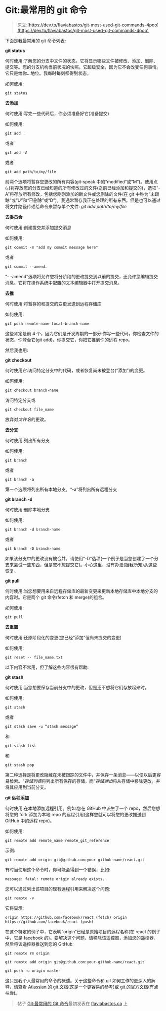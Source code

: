 # Git:最常用的 git 命令

> 原文:[https://dev.to/flaviabastos/git-most-used-git-commands-4poo](https://dev.to/flaviabastos/git-most-used-git-commands-4poo)

下面是我最常用的 git 命令列表:

**git status**

何时使用:了解您的分支中文件的状态。它将显示哪些文件被修改、添加、删除、提交等。您的分支机构当前状况的快照。它超级安全，因为它不会改变任何事情。它只是给你…地位。我每时每刻都得到状态。

如何使用:

```
git status 
```

**去添加**

何时使用:写完一些代码后，你必须准备好它(准备提交)

如何使用:

```
git add . 
```

或者

```
git add -A 
```

或者

```
git add path/to/my/file 
```

前两个选项将暂存您更改的所有内容(git-speak 中的“modified”或“M”)。使用点(。)将存放您的分支已经知道的所有修改过的文件(之前已经添加和提交的)，选项“-A”将存放所有修改，包括您刚刚添加的新文件或您删除的文件(在 git 中称为“未跟踪”或“U”和“已删除”或“D”)。我通常暂存我正在处理的所有东西，但是也可以通过将文件路径传递给命令来暂存单个文件: *git add path/to/my/file*

**去委员会**

何时使用:创建提交并添加提交消息

如何使用:

```
git commit -m "add my commit message here" 
```

或者

```
git commit --amend. 
```

“- -amend”选项将允许您将分阶段的更改提交到以前的提交，还允许您编辑提交消息。它将在操作系统中配置的文本编辑器中打开提交消息。

**去推**

何时使用:将暂存的和提交的变更发送到远程存储库

如何使用:

```
git push remote-name local-branch-name 
```

这些肯定是前 4 个，因为它们是开发周期的一部分:你写一些代码，你检查文件的状态，你登台它(git add)，你提交它，你把它推到你的远程 repo。

然后我也用:

**git checkout**

何时使用它:访问特定分支中的代码，或者恢复尚未被登台(“添加”)的变更。

如何使用:

```
git checkout branch-name 
```

访问特定分支或

```
git checkout file_name 
```

放弃对*文件名*的更改。

**去分支**

何时使用:列出所有分支

如何使用:

```
git branch 
```

或者

```
git branch -a 
```

第一个选项将列出所有本地分支，“-a”将列出所有远程分支

**git branch -d**

何时使用:删除本地分支

如何使用:

```
git branch -d branch-name 
```

或者

```
git branch -D branch-name 
```

如果该分支中的更改没有被合并，请使用“-D”选项(一个例子是当您创建了一个分支来尝试一些东西，但是您不想提交它)。小心这里，没有办法(据我所知)从这些恢复。

**git pull**

何时使用:当您想要用来自远程存储库的最新变更来更新本地存储库中本地分支的内容时。它是两个 git 命令(fetch 和 merge)的组合。

如何使用:

```
git pull 
```

**去重置**

何时使用:还原阶段化的变更(您已经“添加”但尚未提交的变更)

如何使用:

```
git reset -- file_name.txt 
```

以下内容不常用，但了解这些内容很有帮助:

**git stash**

何时使用:当您想要保存当前分支中的更改，但是还不想将它们存放起来时。

如何使用:

```
git stash 
```

或者

```
git stash save -u “stash message” 
```

和

```
git stash list 
```

和

```
git stash pop 
```

第二种选择是将更改隐藏在未被跟踪的文件中，并保存一条消息——以便以后更容易检索。“*存储列表*将列出所有保存的存储，而“*存储弹出*将从存储中移除更改，并将其应用到当前分支。

**git 远程添加**

何时使用:在本地添加远程引用。例如:您在 GitHub 中派生了一个 repo，然后您想将您的 fork 添加为本地 repo 的远程引用(这样您就可以将您的更改推送到 GitHub 中的远程 repo)。

如何使用:

```
git remote add remote_name remote_git_reference 
```

示例:

```
git remote add origin git@github.com:your-github-name/react.git 
```

有时当使用这个命令时，你可能会得到一个错误，比如:

```
message: fatal: remote origin already exists. 
```

您可以通过列出该项目的现有远程引用来解决这个问题:

```
git remote -v 
```

它将显示:

```
origin https://github.com/facebook/react (fetch) origin https://github.com/facebook/react (push) 
```

在这个特定的例子中，它表明“origin”已经是原始项目的远程名称(在 react 的例子中，它是 facebook 的)。要解决这个问题，请移除该遥控器，添加您的遥控器，然后将该遥控器推送到您的 GitHub:

```
git remote rm origin

git remote add origin git@github.com:your-github-name/react.git

git push -u origin master 
```

这只是我个人最常用的命令的概述。关于这些命令和 git 如何工作的更深入的解释，请查看 [Atlassian 的 git 文档](https://www.atlassian.com/git/tutorials/learn-git-with-bitbucket-cloud)(这是一个更容易的参考)或 [git 的官方文档](https://www.git-scm.com/docs)(有点枯燥)。

> 帖子 [Git:最常用的 Git 命令](https://wp.me/pa0b0y-w)最初发表在 [flaviabastos.ca](https://flaviabastos.ca) 上